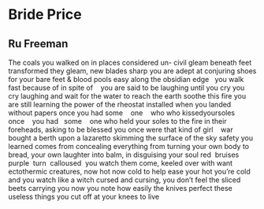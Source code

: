 # Bride Price
## Ru Freeman
The coals you walked on
in places considered un-
civil gleam beneath
feet transformed they
gleam, new blades sharp you
are adept at conjuring shoes
for your bare feet & blood
pools easy along the obsidian
edge   you walk fast because of in
spite of    you are said to be laughing
until you cry you cry laughing
and wait for the water to reach
the earth soothe this fire you
are still learning the power
of the rheostat installed when you landed
without papers
once you had some    one    who
who kissedyoursoles    once    you
had   some    one who held your soles to
the fire in their foreheads, asking to be
blessed you once were that kind
of girl    war
bought a berth upon a lazaretto skimming
the surface of the sky
safety you learned
comes from concealing everything from
turning your own body to bread, your own
laughter into balm, in disguising your soul
red  bruises  purple  turn  calloused  you
watch them come, keeled over with want
ectothermic creatures, now hot now cold to help ease
your hot you’re cold and you watch like a witch
cursed and cursing, you don’t feel
the sliced beets carrying you now you
note how easily the knives perfect these useless things
you cut off at your knees to live